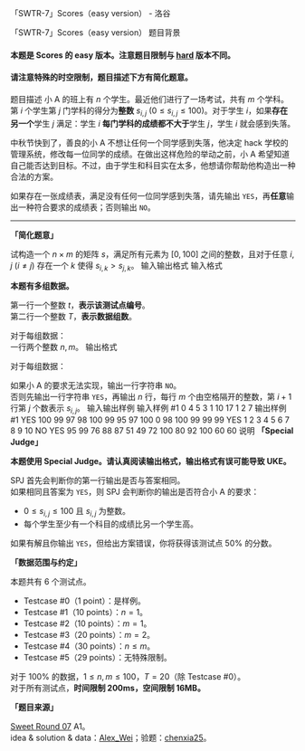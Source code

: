 



「SWTR-7」Scores（easy version） - 洛谷














「SWTR-7」Scores（easy version）
题目背景
#### 本题是 Scores 的 easy 版本。注意题目限制与 [hard](https://www.luogu.com.cn/problem/P7876) 版本不同。

#### 请注意特殊的时空限制，题目描述下方有简化题意。
题目描述
小 A 的班上有 $n$ 个学生。最近他们进行了一场考试，共有 $m$ 个学科。第 $i$ 个学生第 $j$ 门学科的得分为**整数** $s_{i,j}\ (0\leq s_{i,j}\leq 100)$。对于学生 $i$，如果**存在另一个**学生 $j$ 满足：学生 $i$ **每门学科的成绩都不大于**学生 $j$，学生 $i$ 就会感到失落。

中秋节快到了，善良的小 A 不想让任何一个同学感到失落，他决定 hack 学校的管理系统，修改每一位同学的成绩。在做出这样危险的举动之前，小 A 希望知道自己能否达到目标。不过，由于学生和科目实在太多，他想请你帮助他构造出一种合法的方案。

如果存在一张成绩表，满足没有任何一位同学感到失落，请先输出 $\texttt{YES}$，再**任意**输出一种符合要求的成绩表；否则输出 $\texttt{NO}$。

---

**「简化题意」**

试构造一个 $n\times m$ 的矩阵 $s$，满足所有元素为 $[0,100]$ 之间的整数，且对于任意 $i,j\ (i\neq j)$ 存在一个 $k$ 使得 $s_{i,k}>s_{j,k}$。
输入输出格式
输入格式

**本题有多组数据。**

第一行一个整数 $t$，**表示该测试点编号**。  
第二行一个整数 $T$，**表示数据组数**。

对于每组数据：  
一行两个整数 $n,m$。
输出格式

对于每组数据：

如果小 A 的要求无法实现，输出一行字符串 $\texttt{NO}$。  
否则先输出一行字符串 $\texttt{YES}$，再输出 $n$ 行，每行 $m$ 个由空格隔开的整数，第 $i+1$ 行第 $j$ 个数表示 $s_{i,j}$。
输入输出样例
输入样例 #1
0
4
5 3
1 10
17 1
2 7
输出样例 #1
YES
100 99 97
98 100 99
95 97 100
0 98 100
99 99 99
YES
1 2 3 4 5 6 7 8 9 10
NO
YES
95 99 76 88 87 51 49
72 100 80 92 100 60 60
说明
**「Special Judge」**

**本题使用 Special Judge。请认真阅读输出格式，输出格式有误可能导致 UKE。**

SPJ 首先会判断你的第一行输出是否与答案相同。  
如果相同且答案为 $\texttt{YES}$，则 SPJ 会判断你的输出是否符合小 A 的要求：

- $0\leq s_{i,j}\leq 100$ 且 $s_{i,j}$ 为整数。
- 每个学生至少有一个科目的成绩比另一个学生高。

如果有解且你输出 $\texttt{YES}$，但给出方案错误，你将获得该测试点 $50\%$ 的分数。

**「数据范围与约定」**

本题共有 6 个测试点。

- Testcase #0（1 point）：是样例。
- Testcase #1（10 points）：$n=1$。
- Testcase #2（10 points）：$m=1$。
- Testcase #3（20 points）：$m=2$。
- Testcase #4（30 points）：$n\leq m$。
- Testcase #5（29 points）：无特殊限制。

对于 $100\%$ 的数据，$1\leq n,m\leq 100$，$T=20$（除 Testcase #0）。  
对于所有测试点，**时间限制 200ms，空间限制 16MB。**

**「题目来源」**

[Sweet Round 07](https://www.luogu.com.cn/contest/51774) A1。  
idea & solution & data：[Alex_Wei](https://www.luogu.com.cn/user/123294)；验题：[chenxia25](https://www.luogu.com.cn/user/138400)。






